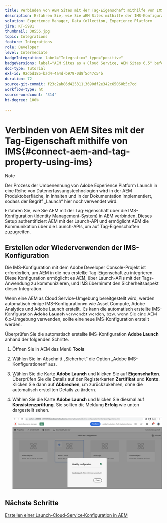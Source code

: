 ```yaml
---
title: Verbinden von AEM Sites mit der Tag-Eigenschaft mithilfe von IMS
description: Erfahren Sie, wie Sie AEM Sites mithilfe der IMS-Konfiguration in AEM mit der Tag-Eigenschaft verbinden. Dieses Setup authentifiziert AEM mit der Launch-API und ermöglicht AEM die Kommunikation über die Launch-APIs, um auf Tag-Eigenschaften zuzugreifen.
solution: Experience Manager, Data Collection, Experience Platform
jira: KT-5981
thumbnail: 38555.jpg
topic: Integrations
feature: Integrations
role: Developer
level: Intermediate
badgeIntegration: label="Integration" type="positive"
badgeVersions: label="AEM Sites as a Cloud Service, AEM Sites 6.5" before-title="false"
doc-type: Tutorial
exl-id: 92dbd185-bad4-4a4d-b979-0d8f5d47c54b
duration: 72
source-git-commit: f23c2ab86d42531113690df2e342c65060b5c7cd
workflow-type: ht
source-wordcount: '314'
ht-degree: 100%

---
```


# Verbinden von AEM Sites mit der Tag-Eigenschaft mithilfe von IMS{#connect-aem-and-tag-property-using-ims}

>[!NOTE]
>
>Der Prozess der Umbenennung von Adobe Experience Platform Launch in eine Reihe von Datenerfassungstechnologien wird in der AEM Produktoberfläche, in Inhalten und in der Dokumentation implementiert, sodass der Begriff „Launch“ hier noch verwendet wird.

Erfahren Sie, wie Sie AEM mit der Tag-Eigenschaft über die IMS-Konfiguration (Identity Management-System) in AEM verbinden. Dieses Setup authentifiziert AEM mit der Launch-API und ermöglicht AEM die Kommunikation über die Launch-APIs, um auf Tag-Eigenschaften zuzugreifen.

## Erstellen oder Wiederverwenden der IMS-Konfiguration

Die IMS-Konfiguration mit dem Adobe Developer Console-Projekt ist erforderlich, um AEM in die neu erstellte Tag-Eigenschaft zu integrieren. Diese Konfiguration ermöglicht es AEM, über Launch-APIs mit der Tags-Anwendung zu kommunizieren, und IMS übernimmt den Sicherheitsaspekt dieser Integration.

Wenn eine AEM as Cloud Service-Umgebung bereitgestellt wird, werden automatisch einige IMS-Konfigurationen wie Asset Compute, Adobe Analytics und Adobe Launch erstellt.  Es kann die automatisch erstellte IMS-Konfiguration **Adobe Launch** verwendet werden, bzw. wenn Sie eine AEM 6.x-Umgebung verwenden, sollte eine neue IMS-Konfiguration erstellt werden.

Überprüfen Sie die automatisch erstellte IMS-Konfiguration **Adobe Launch** anhand der folgenden Schritte.

1. Öffnen Sie in AEM das Menü **Tools**

1. Wählen Sie im Abschnitt „Sicherheit“ die Option „Adobe IMS-Konfigurationen“ aus.

1. Wählen Sie die Karte **Adobe Launch** und klicken Sie auf **Eigenschaften**. Überprüfen Sie die Details auf den Registerkarten **Zertifikat** und **Konto**.  Klicken Sie dann auf **Abbrechen**, um zurückzukehren, ohne die automatisch erstellten Details zu ändern.

1. Wählen Sie die Karte **Adobe Launch** und klicken Sie diesmal auf **Konsistenzprüfung**. Sie sollten die Meldung **Erfolg** wie unten dargestellt sehen.

   ![Konsistente IMS-Konfiguration für Adobe Launch](assets/adobe-launch-healthy-ims-config.png)


## Nächste Schritte

[Erstellen einer Launch-Cloud-Service-Konfiguration in AEM](create-aem-launch-cloud-service.md)
